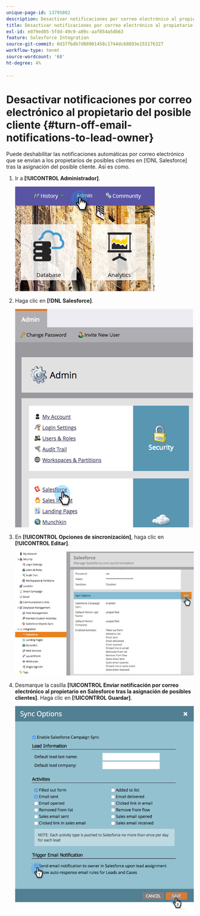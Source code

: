 ```yaml
---
unique-page-id: 13795802
description: Desactivar notificaciones por correo electrónico al propietario del posible cliente - Documentos de Marketo - Documentación del producto
title: Desactivar notificaciones por correo electrónico al propietario del posible cliente
exl-id: e079ed85-5fdd-49c9-a89c-aaf854a5db63
feature: Salesforce Integration
source-git-commit: 0d37fbdb7d08901458c1744dc68893e155176327
workflow-type: tm+mt
source-wordcount: '68'
ht-degree: 4%

---
```


# Desactivar notificaciones por correo electrónico al propietario del posible cliente {#turn-off-email-notifications-to-lead-owner}

Puede deshabilitar las notificaciones automáticas por correo electrónico que se envían a los propietarios de posibles clientes en [!DNL Salesforce] tras la asignación del posible cliente. Así es como.

1. Ir a **[!UICONTROL Administrador]**.

   ![](assets/admin-1.png)

1. Haga clic en **[!DNL Salesforce]**.

   ![](assets/adminsalesforce.png)

1. En **[!UICONTROL Opciones de sincronización]**, haga clic en **[!UICONTROL Editar]**.

   ![](assets/salesforcesummary2.jpg)

1. Desmarque la casilla **[!UICONTROL Enviar notificación por correo electrónico al propietario en Salesforce tras la asignación de posibles clientes]**. Haga clic en **[!UICONTROL Guardar]**.

   ![](assets/new-screen.png)
